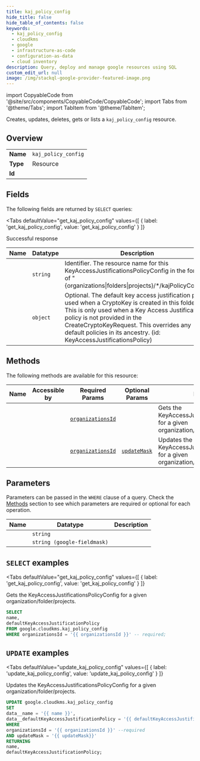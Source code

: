 ```yaml
--- 
title: kaj_policy_config
hide_title: false
hide_table_of_contents: false
keywords:
  - kaj_policy_config
  - cloudkms
  - google
  - infrastructure-as-code
  - configuration-as-data
  - cloud inventory
description: Query, deploy and manage google resources using SQL
custom_edit_url: null
image: /img/stackql-google-provider-featured-image.png
---
```


import CopyableCode from '@site/src/components/CopyableCode/CopyableCode';
import Tabs from '@theme/Tabs';
import TabItem from '@theme/TabItem';

Creates, updates, deletes, gets or lists a <code>kaj_policy_config</code> resource.

## Overview
<table><tbody>
<tr><td><b>Name</b></td><td><code>kaj_policy_config</code></td></tr>
<tr><td><b>Type</b></td><td>Resource</td></tr>
<tr><td><b>Id</b></td><td><CopyableCode code="google.cloudkms.kaj_policy_config" /></td></tr>
</tbody></table>

## Fields

The following fields are returned by `SELECT` queries:

<Tabs
    defaultValue="get_kaj_policy_config"
    values={[
        { label: 'get_kaj_policy_config', value: 'get_kaj_policy_config' }
    ]}
>
<TabItem value="get_kaj_policy_config">

Successful response

<table>
<thead>
    <tr>
    <th>Name</th>
    <th>Datatype</th>
    <th>Description</th>
    </tr>
</thead>
<tbody>
<tr>
    <td><CopyableCode code="name" /></td>
    <td><code>string</code></td>
    <td>Identifier. The resource name for this KeyAccessJustificationsPolicyConfig in the format of "&#123;organizations|folders|projects&#125;/*/kajPolicyConfig".</td>
</tr>
<tr>
    <td><CopyableCode code="defaultKeyAccessJustificationPolicy" /></td>
    <td><code>object</code></td>
    <td>Optional. The default key access justification policy used when a CryptoKey is created in this folder. This is only used when a Key Access Justifications policy is not provided in the CreateCryptoKeyRequest. This overrides any default policies in its ancestry. (id: KeyAccessJustificationsPolicy)</td>
</tr>
</tbody>
</table>
</TabItem>
</Tabs>

## Methods

The following methods are available for this resource:

<table>
<thead>
    <tr>
    <th>Name</th>
    <th>Accessible by</th>
    <th>Required Params</th>
    <th>Optional Params</th>
    <th>Description</th>
    </tr>
</thead>
<tbody>
<tr>
    <td><a href="#get_kaj_policy_config"><CopyableCode code="get_kaj_policy_config" /></a></td>
    <td><CopyableCode code="select" /></td>
    <td><a href="#parameter-organizationsId"><code>organizationsId</code></a></td>
    <td></td>
    <td>Gets the KeyAccessJustificationsPolicyConfig for a given organization/folder/projects.</td>
</tr>
<tr>
    <td><a href="#update_kaj_policy_config"><CopyableCode code="update_kaj_policy_config" /></a></td>
    <td><CopyableCode code="update" /></td>
    <td><a href="#parameter-organizationsId"><code>organizationsId</code></a></td>
    <td><a href="#parameter-updateMask"><code>updateMask</code></a></td>
    <td>Updates the KeyAccessJustificationsPolicyConfig for a given organization/folder/projects.</td>
</tr>
</tbody>
</table>

## Parameters

Parameters can be passed in the `WHERE` clause of a query. Check the [Methods](#methods) section to see which parameters are required or optional for each operation.

<table>
<thead>
    <tr>
    <th>Name</th>
    <th>Datatype</th>
    <th>Description</th>
    </tr>
</thead>
<tbody>
<tr id="parameter-organizationsId">
    <td><CopyableCode code="organizationsId" /></td>
    <td><code>string</code></td>
    <td></td>
</tr>
<tr id="parameter-updateMask">
    <td><CopyableCode code="updateMask" /></td>
    <td><code>string (google-fieldmask)</code></td>
    <td></td>
</tr>
</tbody>
</table>

## `SELECT` examples

<Tabs
    defaultValue="get_kaj_policy_config"
    values={[
        { label: 'get_kaj_policy_config', value: 'get_kaj_policy_config' }
    ]}
>
<TabItem value="get_kaj_policy_config">

Gets the KeyAccessJustificationsPolicyConfig for a given organization/folder/projects.

```sql
SELECT
name,
defaultKeyAccessJustificationPolicy
FROM google.cloudkms.kaj_policy_config
WHERE organizationsId = '{{ organizationsId }}' -- required;
```
</TabItem>
</Tabs>


## `UPDATE` examples

<Tabs
    defaultValue="update_kaj_policy_config"
    values={[
        { label: 'update_kaj_policy_config', value: 'update_kaj_policy_config' }
    ]}
>
<TabItem value="update_kaj_policy_config">

Updates the KeyAccessJustificationsPolicyConfig for a given organization/folder/projects.

```sql
UPDATE google.cloudkms.kaj_policy_config
SET 
data__name = '{{ name }}',
data__defaultKeyAccessJustificationPolicy = '{{ defaultKeyAccessJustificationPolicy }}'
WHERE 
organizationsId = '{{ organizationsId }}' --required
AND updateMask = '{{ updateMask}}'
RETURNING
name,
defaultKeyAccessJustificationPolicy;
```
</TabItem>
</Tabs>

